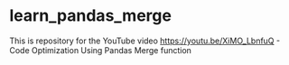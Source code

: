 # learn_pandas_merge
This is repository for the YouTube video https://youtu.be/XiMO_LbnfuQ - Code Optimization Using Pandas Merge function
